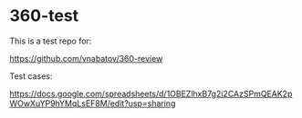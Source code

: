 # 360-test

This is a test repo for:

https://github.com/vnabatov/360-review

Test cases: 

https://docs.google.com/spreadsheets/d/1OBEZlhxB7g2i2CAzSPmQEAK2pWOwXuYP9hYMqLsEF8M/edit?usp=sharing
